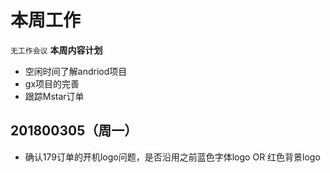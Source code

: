 # 本周工作 
`无工作会议` 
**本周内容计划** 
- 空闲时间了解andriod项目  
- gx项目的完善 
- 跟踪Mstar订单  
## 201800305（周一） 
- 确认179订单的开机logo问题，是否沿用之前蓝色字体logo OR 红色背景logo  
  
